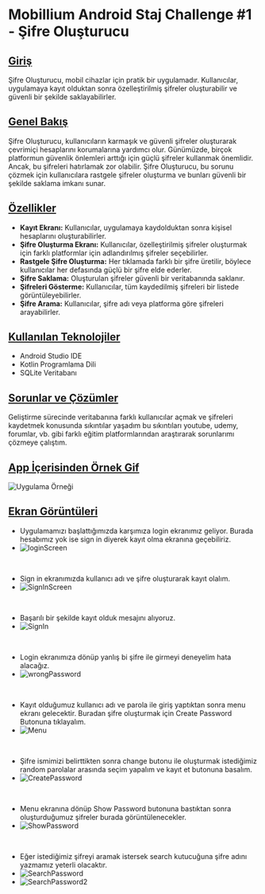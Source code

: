 # Mobillium Android Staj Challenge #1 - Şifre Oluşturucu

## [Giriş](#giriş)

Şifre Oluşturucu, mobil cihazlar için pratik bir uygulamadır. Kullanıcılar, uygulamaya kayıt olduktan sonra özelleştirilmiş şifreler oluşturabilir ve güvenli bir şekilde saklayabilirler.

## [Genel Bakış](#genel-bakış)

Şifre Oluşturucu, kullanıcıların karmaşık ve güvenli şifreler oluşturarak çevrimiçi hesaplarını korumalarına yardımcı olur. Günümüzde, birçok platformun güvenlik önlemleri arttığı için güçlü şifreler kullanmak önemlidir. Ancak, bu şifreleri hatırlamak zor olabilir. Şifre Oluşturucu, bu sorunu çözmek için kullanıcılara rastgele şifreler oluşturma ve bunları güvenli bir şekilde saklama imkanı sunar.

## [Özellikler](#özellikler)

- **Kayıt Ekranı:** Kullanıcılar, uygulamaya kaydolduktan sonra kişisel hesaplarını oluşturabilirler.
- **Şifre Oluşturma Ekranı:** Kullanıcılar, özelleştirilmiş şifreler oluşturmak için farklı platformlar için adlandırılmış şifreler seçebilirler.
- **Rastgele Şifre Oluşturma:** Her tıklamada farklı bir şifre üretilir, böylece kullanıcılar her defasında güçlü bir şifre elde ederler.
- **Şifre Saklama:** Oluşturulan şifreler güvenli bir veritabanında saklanır.
- **Şifreleri Gösterme:** Kullanıcılar, tüm kaydedilmiş şifreleri bir listede görüntüleyebilirler.
- **Şifre Arama:** Kullanıcılar, şifre adı veya platforma göre şifreleri arayabilirler.

## [Kullanılan Teknolojiler](#kullanılan-teklonojiler)

- Android Studio IDE
- Kotlin Programlama Dili
- SQLite Veritabanı

## [Sorunlar ve Çözümler](#sorunlar)

Geliştirme sürecinde veritabanına farklı kullanıcılar açmak ve şifreleri kaydetmek konusunda sıkıntılar yaşadım bu sıkıntıları youtube, udemy, forumlar, vb. gibi farklı eğitim platformlarından araştırarak sorunlarımı çözmeye çalıştım.

## [App İçerisinden Örnek Gif](#gif)

![Uygulama Örneği](/EkranGörüntüleri/example.gif)

## [Ekran Görüntüleri](#ekran-görüntüleri)

- Uygulamamızı başlattığımızda karşımıza login ekranımız geliyor. Burada hesabımız yok ise sign in diyerek kayıt olma ekranına geçebiliriz.
- ![loginScreen](/EkranGörüntüleri/loginScreen.png)
</br>

- Sign in ekranımızda kullanıcı adı ve şifre oluşturarak kayıt olalım.
- ![SignInScreen](/EkranGörüntüleri/SignInScreen.png)
</br>

- Başarılı bir şekilde kayıt olduk mesajını alıyoruz.
- ![SignIn](/EkranGörüntüleri/SignIn.png)
</br>

- Login ekranımıza dönüp yanlış bi şifre ile girmeyi deneyelim hata alacağız.
- ![wrongPassword](/EkranGörüntüleri/wrongPassword.png)
</br>

- Kayıt olduğumuz kullanıcı adı ve parola ile giriş yaptıktan sonra menu ekranı gelecektir. Buradan şifre oluşturmak için Create Password Butonuna tıklayalım.
- ![Menu](/EkranGörüntüleri/Menu.png)
</br>

- Şifre ismimizi belirttikten sonra change butonu ile oluşturmak istediğimiz random parolalar arasında seçim yapalım ve kayıt et butonuna basalım.
- ![CreatePassword](/EkranGörüntüleri/CreatePassword.png)
</br>

- Menu ekranına dönüp Show Password butonuna bastıktan sonra oluşturduğumuz şifreler burada görüntülenecekler.
- ![ShowPassword](/EkranGörüntüleri/ShowPassword.png)
</br>

- Eğer istediğimiz şifreyi aramak istersek search kutucuğuna şifre adını yazmamız yeterli olacaktır.
- ![SearchPassword](/EkranGörüntüleri/SearchPassword.png)
- ![SearchPassword2](/EkranGörüntüleri/SearchPassword2.png)
</br>


